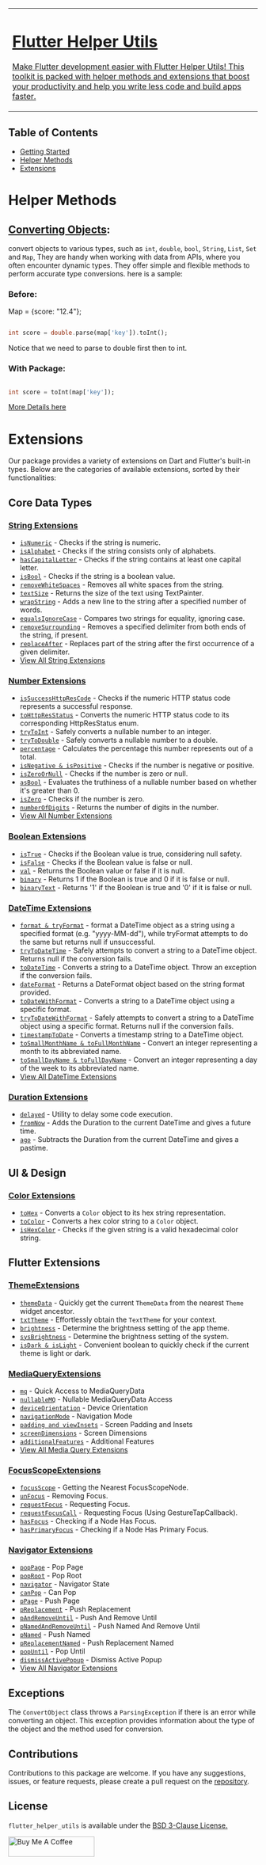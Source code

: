 <a href="https://flutter-helper-utils.web.app/" target="_blank">
<table style="border:none;">
  <tr style="border:none;">
    <td style="vertical-align:top; border:none;">
      <h1 style="border:none;" "min-width:400px;">Flutter Helper Utils</h1>
      <p style="min-width:500px;">Make Flutter development easier with Flutter Helper Utils! This toolkit is packed with helper methods and extensions that boost your productivity and help you write less code and build apps faster.</p>
    </td>
    <td style="vertical-align:top; border:none;">
        <img src="./dash-tools.png" alt="Flutter Helper Utils Logo" style="max-width:400px;"/>
    </td>
  </tr>
</table>

</a>

## Table of Contents

- [Getting Started](https://flutter-helper-utils.web.app/documentation/getting-started.html)
- [Helper Methods](#helper-methods)
- [Extensions](#extensions)

# Helper Methods

## [Converting Objects](https://flutter-helper-utils.web.app/documentation/convert-object.html):

convert objects to various types, such as `int`, `double`, `bool`, `String`, `List`, `Set` and `Map`, They are handy
when working with data from APIs, where you often encounter dynamic types. They offer simple and flexible methods to
perform accurate type conversions. here is a sample:

### Before:

Map = {score: "12.4"};

```dart

int score = double.parse(map['key']).toInt();
```

Notice that we need to parse to double first then to int.

### With Package:

```dart

int score = toInt(map['key']);
```

[More Details here](https://flutter-helper-utils.web.app/documentation/convert-object.html)

# Extensions

Our package provides a variety of extensions on Dart and Flutter's built-in types. Below are the categories of available
extensions, sorted by their functionalities:

## Core Data Types

### [String Extensions](https://flutter-helper-utils.web.app/documentation/string-extension.html)

* [`isNumeric`](https://flutter-helper-utils.web.app/documentation/string-extension.html#isnumeric) - Checks if the
  string is numeric.
* [`isAlphabet`](https://flutter-helper-utils.web.app/documentation/string-extension.html#isalphabet) - Checks if the
  string consists only of alphabets.
* [`hasCapitalLetter`](https://flutter-helper-utils.web.app/documentation/string-extension.html#hascapitalletter) -
  Checks if the string contains at least one capital letter.
* [`isBool`](https://flutter-helper-utils.web.app/documentation/string-extension.html#isbool) - Checks if the string is
  a boolean value.
* [`removeWhiteSpaces`](https://flutter-helper-utils.web.app/documentation/string-extension.html#removewhitespaces) -
  Removes all white spaces from the string.
* [`textSize`](https://flutter-helper-utils.web.app/documentation/string-extension.html#textsize) - Returns the size of
  the text using TextPainter.
* [`wrapString`](https://flutter-helper-utils.web.app/documentation/string-extension.html#wrapstring) - Adds a new line
  to the string after a specified number of words.
* [`equalsIgnoreCase`](https://flutter-helper-utils.web.app/documentation/string-extension.html#equalsignorecase) -
  Compares two strings for equality, ignoring case.
* [`removeSurrounding`](https://flutter-helper-utils.web.app/documentation/string-extension.html#removesurrounding) -
  Removes a specified delimiter from both ends of the string, if present.
* [`replaceAfter`](https://flutter-helper-utils.web.app/documentation/string-extension.html#replaceafter) - Replaces
  part of the string after the first occurrence of a given delimiter.
* [View All String Extensions](https://flutter-helper-utils.web.app/documentation/string-extension.html)

### [Number Extensions](https://flutter-helper-utils.web.app/documentation/number-extension.html)

* [`isSuccessHttpResCode`](https://flutter-helper-utils.web.app/documentation/number-extension.html#issuccesshttprescode) -
  Checks if the numeric HTTP status code represents a successful response.
* [`toHttpResStatus`](https://flutter-helper-utils.web.app/documentation/number-extension.html#tohttpresstatus) -
  Converts the numeric HTTP status code to its corresponding HttpResStatus enum.
* [`tryToInt`](https://flutter-helper-utils.web.app/documentation/number-extension.html#trytoint) - Safely converts a
  nullable number to an integer.
* [`tryToDouble`](https://flutter-helper-utils.web.app/documentation/number-extension.html#trytodouble) - Safely
  converts a nullable number to a double.
* [`percentage`](https://flutter-helper-utils.web.app/documentation/number-extension.html#percentage) - Calculates the
  percentage this number represents out of a total.
* [`isNegative & isPositive`](https://flutter-helper-utils.web.app/documentation/number-extension.html#isnegative--ispositive) -
  Checks if the number is negative or positive.
* [`isZeroOrNull`](https://flutter-helper-utils.web.app/documentation/number-extension.html#iszeroornull) - Checks if
  the number is zero or null.
* [`asBool`](https://flutter-helper-utils.web.app/documentation/number-extension.html#asbool) - Evaluates the truthiness
  of a nullable number based on whether it's greater than 0.
* [`isZero`](https://flutter-helper-utils.web.app/documentation/number-extension.html#iszero) - Checks if the number is
  zero.
* [`numberOfDigits`](https://flutter-helper-utils.web.app/documentation/number-extension.html#numberofdigits) - Returns
  the number of digits in the number.
* [View All Number Extensions](https://flutter-helper-utils.web.app/documentation/number-extension.html)

### [Boolean Extensions](https://flutter-helper-utils.web.app/documentation/bool-extension.html)

* [`isTrue`](https://flutter-helper-utils.web.app/documentation/bool-extension.html#istrue) - Checks if the Boolean
  value is true, considering null safety.
* [`isFalse`](https://flutter-helper-utils.web.app/documentation/bool-extension.html#isfalse) - Checks if the Boolean
  value is false or null.
* [`val`](https://flutter-helper-utils.web.app/documentation/bool-extension.html#val) - Returns the Boolean value or
  false if it is null.
* [`binary`](https://flutter-helper-utils.web.app/documentation/bool-extension.html#binary) - Returns 1 if the Boolean
  is true and 0 if it is false or null.
* [`binaryText`](https://flutter-helper-utils.web.app/documentation/bool-extension.html#binarytext) - Returns '1' if the
  Boolean is true and '0' if it is false or null.

### [DateTime Extensions](https://flutter-helper-utils.web.app/documentation/date-time-extension.html)

* [`format & tryFormat`](https://flutter-helper-utils.web.app/documentation/date-time-extension.html#format-and-tryformat) -
  format a DateTime object as a string using a specified format (e.g. "yyyy-MM-dd"), while tryFormat attempts to do the
  same but returns null if unsuccessful.
* [`tryToDateTime`](https://flutter-helper-utils.web.app/documentation/date-time-extension.html#format) - Safely
  attempts to convert a string to a DateTime object. Returns null if the conversion fails.
* [`toDateTime`](https://flutter-helper-utils.web.app/documentation/date-time-extension.html#todatetime) - Converts a
  string to a DateTime object. Throw an exception if the conversion fails.
* [`dateFormat`](https://flutter-helper-utils.web.app/documentation/date-time-extension.html#dateformat) - Returns a
  DateFormat object based on the string format provided.
* [`toDateWithFormat`](https://flutter-helper-utils.web.app/documentation/date-time-extension.html#todatewithformat) -
  Converts a string to a DateTime object using a specific format.
* [`tryToDateWithFormat`](https://flutter-helper-utils.web.app/documentation/date-time-extension.html#trytodatewithformat) -
  Safely attempts to convert a string to a DateTime object using a specific format. Returns null if the conversion
  fails.
* [`timestampToDate`](https://flutter-helper-utils.web.app/documentation/date-time-extension.html#timestamptodate) -
  Converts a timestamp string to a DateTime object.
* [`toSmallMonthName & toFullMonthName`](https://flutter-helper-utils.web.app/documentation/date-time-extension.html#tosmallmonthname-and-tofullmonthname) -
  Convert an integer representing a month to its abbreviated name.
* [`toSmallDayName & toFullDayName`](https://flutter-helper-utils.web.app/documentation/date-time-extension.html#tosmalldayname-and-tofulldayname) -
  Convert an integer representing a day of the week to its abbreviated name.
* [View All DateTime Extensions](https://flutter-helper-utils.web.app/documentation/date-time-extension.html)

### [Duration Extensions](https://flutter-helper-utils.web.app/documentation/duration-extension.html)

* [`delayed`](https://flutter-helper-utils.web.app/documentation/duration-extension.html#delayed) - Utility to delay
  some code execution.
* [`fromNow`](https://flutter-helper-utils.web.app/documentation/duration-extension.html#fromnow) - Adds the Duration to
  the current DateTime and gives a future time.
* [`ago`](https://flutter-helper-utils.web.app/documentation/duration-extension.html#ago) - Subtracts the Duration from
  the current DateTime and gives a pastime.

## UI & Design

### [Color Extensions](https://flutter-helper-utils.web.app/documentation/color-extension.html)

* [`toHex`](https://flutter-helper-utils.web.app/documentation/color-extension.html#tohex) - Converts a `Color` object
  to its hex string representation.
* [`toColor`](https://flutter-helper-utils.web.app/documentation/color-extension.html#tocolor) - Converts a hex color
  string to a `Color` object.
* [`isHexColor`](https://flutter-helper-utils.web.app/documentation/color-extension.html#ishexcolor) - Checks if the
  given string is a valid hexadecimal color string.

## Flutter Extensions

### [ThemeExtensions](https://flutter-helper-utils.web.app/documentation/theme-extension.html)

* [`themeData`](https://flutter-helper-utils.web.app/documentation/theme-extension.html#themedata) - Quickly get the
  current `ThemeData` from the nearest `Theme` widget ancestor.
* [`txtTheme`](https://flutter-helper-utils.web.app/documentation/theme-extension.html#txttheme) - Effortlessly obtain
  the `TextTheme` for your context.
* [`brightness`](https://flutter-helper-utils.web.app/documentation/theme-extension.html#brightness) - Determine the
  brightness setting of the app theme.
* [`sysBrightness`](https://flutter-helper-utils.web.app/documentation/theme-extension.html#sysbrightness) - Determine
  the brightness setting of the system.
* [`isDark & isLight`](https://flutter-helper-utils.web.app/documentation/theme-extension.html#isdark-and-islight) -
  Convenient boolean to quickly check if the current theme is light or dark.

### [MediaQueryExtensions](https://flutter-helper-utils.web.app/documentation/media-query-extension.html)

* [`mq`](https://flutter-helper-utils.web.app/documentation/media-query-extension.html#mq) - Quick Access to
  MediaQueryData
* [`nullableMQ`](https://flutter-helper-utils.web.app/documentation/media-query-extension.html#nullablemq) - Nullable
  MediaQueryData Access
* [`deviceOrientation`](https://flutter-helper-utils.web.app/documentation/media-query-extension.html#deviceorientation) -
  Device Orientation
* [`navigationMode`](https://flutter-helper-utils.web.app/documentation/media-query-extension.html#navigationmode) -
  Navigation Mode
* [`padding and viewInsets`](https://flutter-helper-utils.web.app/documentation/media-query-extension.html#padding-and-viewinsets) -
  Screen Padding and Insets
* [`screenDimensions`](https://flutter-helper-utils.web.app/documentation/media-query-extension.html#screendimensions) -
  Screen Dimensions
* [`additionalFeatures`](https://flutter-helper-utils.web.app/documentation/media-query-extension.html#additionalfeatures) -
  Additional Features
* [View All Media Query Extensions](https://flutter-helper-utils.web.app/documentation/media-query-extension.html)

### [FocusScopeExtensions](https://flutter-helper-utils.web.app/documentation/flutter-ui-extension.html)

* [`focusScope`](https://flutter-helper-utils.web.app/documentation/focus-scope-extension.html#getting-the-nearest-focusscopenode) -
  Getting the Nearest FocusScopeNode.
* [`unFocus`](https://flutter-helper-utils.web.app/documentation/focus-scope-extension.html#removing-focus) - Removing
  Focus.
* [`requestFocus`](https://flutter-helper-utils.web.app/documentation/focus-scope-extension.html#requesting-focus) -
  Requesting Focus.
* [`requestFocusCall`](https://flutter-helper-utils.web.app/documentation/focus-scope-extension.html#requesting-focus) -
  Requesting Focus (Using GestureTapCallback).
* [`hasFocus`](https://flutter-helper-utils.web.app/documentation/focus-scope-extension.html#checking-if-a-node-has-focus) -
  Checking if a Node Has Focus.
* [`hasPrimaryFocus`](https://flutter-helper-utils.web.app/documentation/focus-scope-extension.html#checking-if-a-node-has-primary-focus) -
  Checking if a Node Has Primary Focus.

### [Navigator Extensions](https://flutter-helper-utils.web.app/documentation/navigator-extension.html)

* [`popPage`](https://flutter-helper-utils.web.app/documentation/navigator-extension.html#poppage) - Pop Page
* [`popRoot`](https://flutter-helper-utils.web.app/documentation/navigator-extension.html#poproot) - Pop Root
* [`navigator`](https://flutter-helper-utils.web.app/documentation/navigator-extension.html#navigator) - Navigator State
* [`canPop`](https://flutter-helper-utils.web.app/documentation/navigator-extension.html#canpop) - Can Pop
* [`pPage`](https://flutter-helper-utils.web.app/documentation/navigator-extension.html#pushpage) - Push Page
* [`pReplacement`](https://flutter-helper-utils.web.app/documentation/navigator-extension.html#pushreplacement) - Push
  Replacement
* [`pAndRemoveUntil`](https://flutter-helper-utils.web.app/documentation/navigator-extension.html#pushandremoveuntil) -
  Push And Remove Until
* [`pNamedAndRemoveUntil`](https://flutter-helper-utils.web.app/documentation/navigator-extension.html#pushnamedandremoveuntil) -
  Push Named And Remove Until
* [`pNamed`](https://flutter-helper-utils.web.app/documentation/navigator-extension.html#pushnamed) - Push Named
* [`pReplacementNamed`](https://flutter-helper-utils.web.app/documentation/navigator-extension.html#pushreplacementnamed) -
  Push Replacement Named
* [`popUntil`](https://flutter-helper-utils.web.app/documentation/navigator-extension.html#popuntil) - Pop Until
* [`dismissActivePopup`](https://flutter-helper-utils.web.app/documentation/navigator-extension.html#dismissactivepopup) -
  Dismiss Active Popup
* [View All Navigator Extensions](https://flutter-helper-utils.web.app/documentation/navigator-extension.html)

## Exceptions

The `ConvertObject` class throws a `ParsingException` if there is an error while converting an object. This exception
provides information about the type of the object and the method used for conversion.

## Contributions

Contributions to this package are welcome. If you have any suggestions, issues, or feature requests, please create a
pull request on the [repository](https://github.com/omar-hanafy/flutter_helper_utils).

## License

`flutter_helper_utils` is available under the [BSD 3-Clause License.](https://opensource.org/license/bsd-3-clause/)

<a href="https://www.buymeacoffee.com/omar.hanafy" target="_blank"><img src="https://cdn.buymeacoffee.com/buttons/default-orange.png" alt="Buy Me A Coffee" height="41" width="174"></a>
